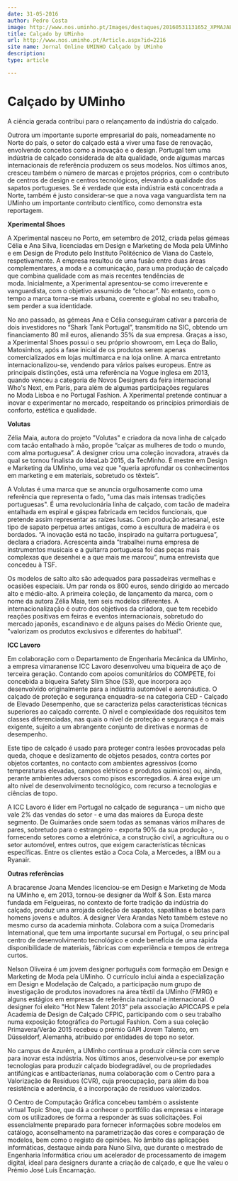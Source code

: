 ```yaml
---
date: 31-05-2016
author: Pedro Costa
image: http://www.nos.uminho.pt/Images/destaques/20160531131652_XPMAJAEMI.jpg
title: Calçado by UMinho
url: http://www.nos.uminho.pt/Article.aspx?id=2216
site name: Jornal Online UMINHO Calçado by UMinho
description: 
type: article

---
```

# Calçado by UMinho


  

A ciência gerada contribui para o relançamento da indústria do calçado.

Outrora um importante suporte empresarial do país, nomeadamente no Norte do país, o setor do calçado está a viver uma fase de renovação, envolvendo conceitos como a inovação e o design. Portugal tem uma indústria de calçado considerada de alta qualidade, onde algumas marcas internacionais de referência produzem os seus modelos. Nos últimos anos, cresceu também o número de marcas e projetos próprios, com o contributo de centros de design e centros tecnológicos, elevando a qualidade dos sapatos portugueses. Se é verdade que esta indústria está concentrada a Norte, também é justo considerar-se que a nova vaga vanguardista tem na UMinho um importante contributo científico, como demonstra esta reportagem.
 

**Xperimental Shoes** 

A Xperimental nasceu no Porto, em setembro de 2012, criada pelas gémeas Célia e Ana Silva, licenciadas em Design e Marketing de Moda pela UMinho e em Design de Produto pelo Instituto Politécnico de Viana do Castelo, respetivamente. A empresa resultou de uma fusão entre duas áreas complementares, a moda e a comunicação, para uma produção de calçado que combina qualidade com as mais recentes tendências de moda. Inicialmente, a Xperimental apresentou-se como irreverente e vanguardista, com o objetivo assumido de “chocar”. No entanto, com o tempo a marca torna-se mais urbana, coerente e global no seu trabalho, sem perder a sua identidade.

No ano passado, as gémeas Ana e Célia conseguiram cativar a parceria de dois investidores no “Shark Tank Portugal”, transmitido na SIC, obtendo um financiamento 80 mil euros, alienando 35% da sua empresa. Graças a isso, a Xperimental Shoes possui o seu próprio showroom, em Leça do Balio, Matosinhos, após a fase inicial de os produtos serem apenas comercializados em lojas multimarca e na loja online. A marca entretanto internacionalizou-se, vendendo para vários países europeus. Entre as principais distinções, está uma referência na Vogue inglesa em 2013, quando venceu a categoria de Novos Designers da feira internacional Who's Next, em Paris, para além de algumas participações regulares no Moda Lisboa e no Portugal Fashion. A Xperimental pretende continuar a inovar e experimentar no mercado, respeitando os princípios primordiais de conforto, estética e qualidade.
 

**Volutas** 

Zélia Maia, autora do projeto "Volutas" e criadora da nova linha de calçado com tacão entalhado à mão, propõe “calçar as mulheres de todo o mundo, com alma portuguesa”. A designer criou uma coleção inovadora, através da qual se tornou finalista do IdeaLab 2015, da TecMinho. É mestre em Design e Marketing da UMinho, uma vez que "queria aprofundar os conhecimentos em marketing e em materiais, sobretudo os têxteis”. 

A Volutas é uma marca que se anuncia orgulhosamente como uma referência que representa o fado, "uma das mais intensas tradições portuguesas". É uma revolucionária linha de calçado, com tacão de madeira entalhada em espiral e gáspea fabricada em tecidos funcionais, que pretende assim representar as raízes lusas. Com produção artesanal, este tipo de sapato perpetua artes antigas, como a escultura de madeira e os bordados. “A inovação está no tacão, inspirado na guitarra portuguesa”, declara a criadora. Acrescenta ainda “trabalhei numa empresa de instrumentos musicais e a guitarra portuguesa foi das peças mais complexas que desenhei e a que mais me marcou”, numa entrevista que concedeu à TSF.

Os modelos de salto alto são adequados para passadeiras vermelhas e ocasiões especiais. Um par ronda os 800 euros, sendo dirigido ao mercado alto e médio-alto. A primeira coleção, de lançamento da marca, com o nome da autora Zélia Maia, tem seis modelos diferentes. A internacionalização é outro dos objetivos da criadora, que tem recebido reações positivas em feiras e eventos internacionais, sobretudo do mercado japonês, escandinavo e de alguns países do Médio Oriente que, "valorizam os produtos exclusivos e diferentes do habitual".
 

**ICC Lavoro** 

Em colaboração com o Departamento de Engenharia Mecânica da UMinho, a empresa vimaranense ICC Lavoro desenvolveu uma biqueira de aço de terceira geração. Contando com apoios comunitários do COMPETE, foi concebida a biqueira Safety Slim Shoe (S3), que incorpora aço desenvolvido originalmente para a indústria automóvel e aeronáutica. O calçado de proteção e segurança enquadra-se na categoria CED - Calçado de Elevado Desempenho, que se caracteriza pelas características técnicas superiores ao calçado corrente. O nível e complexidade dos requisitos tem classes diferenciadas, nas quais o nível de proteção e segurança é o mais exigente, sujeito a um abrangente conjunto de diretivas e normas de desempenho.

Este tipo de calçado é usado para proteger contra lesões provocadas pela queda, choque e deslizamento de objetos pesados, contra cortes por objetos cortantes, no contacto com ambientes agressivos (como temperaturas elevadas, campos elétricos e produtos químicos) ou, ainda, perante ambientes adversos como pisos escorregadios. A área exige um alto nível de desenvolvimento tecnológico, com recurso a tecnologias e ciências de topo. 

A ICC Lavoro é líder em Portugal no calçado de segurança – um nicho que vale 2% das vendas do setor - e uma das maiores da Europa deste segmento. De Guimarães onde saem todas as semanas vários milhares de pares, sobretudo para o estrangeiro - exporta 90% da sua produção -, fornecendo setores como a eletrónica, a construção civil, a agricultura ou o setor automóvel, entres outros, que exigem características técnicas específicas. Entre os clientes estão a Coca Cola, a Mercedes, a IBM ou a Ryanair.
 

**Outras referências** 

A bracarense Joana Mendes licenciou-se em Design e Marketing de Moda na UMinho e, em 2013, tornou-se designer da Wolf & Son. Esta marca fundada em Felgueiras, no contexto de forte tradição da indústria do calçado, produz uma arrojada coleção de sapatos, sapatilhas e botas para homens jovens e adultos. A designer Vera Arandas Neto também esteve no mesmo curso da academia minhota. Colabora com a suíça Dromedaris International, que tem uma importante sucursal em Portugal, o seu principal centro de desenvolvimento tecnológico e onde beneficia de uma rápida disponibilidade de materiais, fábricas com experiência e tempos de entrega curtos. 

Nelson Oliveira é um jovem designer português com formação em Design e Marketing de Moda pela UMinho. O currículo inclui ainda a especialização em Design e Modelação de Calçado, a participação num grupo de investigação de produtos inovadores na área têxtil da UMinho (FMRG) e alguns estágios em empresas de referência nacional e internacional. O designer foi eleito "Hot New Talent 2013" pela associação APICCAPS e pela Academia de Design de Calçado CFPIC, participando com o seu trabalho numa exposição fotográfica do Portugal Fashion. Com a sua coleção Primavera/Verão 2015 recebeu o prémio GAPI Jovem Talento, em Düsseldorf, Alemanha, atribuído por entidades de topo no setor.

No campus de Azurém, a UMinho continua a produzir ciência com serve para inovar esta indústria. Nos últimos anos, desenvolveu-se por exemplo tecnologias para produzir calçado biodegradável, ou de propriedades antifúngicas e antibacterianas, numa colaboração com o Centro para a Valorização de Resíduos (CVR), cuja preocupação, para além da boa resistência e aderência, é a incorporação de resíduos valorizados.

O Centro de Computação Gráfica concebeu também o assistente virtual Topic Shoe, que dá a conhecer o portfólio das empresas e interage com os utilizadores de forma a responder às suas solicitações. Foi essencialmente preparado para fornecer informações sobre modelos em catálogo, aconselhamento na parametrização das cores e comparação de modelos, bem como o registo de opiniões. No âmbito das aplicações informáticas, destaque ainda para Nuno Silva, que durante o mestrado de Engenharia Informática criou um acelerador de processamento de imagem digital, ideal para designers durante a criação de calçado, e que lhe valeu o Prémio José Luís Encarnação.

